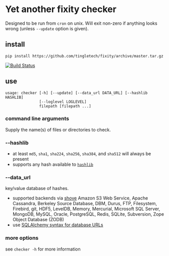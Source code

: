 # Yet another fixity checker

Designed to be run from `cron` on unix.  Will exit non-zero if anything
looks wrong (unless `--update` option is given).

## install
```
pip install https://github.com/tingletech/fixity/archive/master.tar.gz
```

[![Build Status](https://travis-ci.org/tingletech/fixity.svg)](https://travis-ci.org/tingletech/fixity)

## use

```
usage: checker [-h] [--update] [--data_url DATA_URL] [--hashlib HASHLIB]
               [--loglevel LOGLEVEL]
               filepath [filepath ...]
```

### command line arguments

Supply the name(s) of files or directories to check.

### --hashlib
 * at least `md5`, `sha1`, `sha224`, `sha256`, `sha384`, and `sha512` will always be present
 * supports any hash available to [`hashlib`](https://docs.python.org/2/library/hashlib.html#module-hashlib)

### --data_url

 key/value database of hashes. 

 * supported backends via [shove](https://pypi.python.org/pypi/shove)
 Amazon S3 Web Service, Apache Cassandra, Berkeley Source Database,
 DBM, Durus, FTP, Filesystem, Firebird, git, HDF5, LevelDB, Memory,
 Mercurial, Microsoft SQL Server, MongoDB, MySQL, Oracle, PostgreSQL,
 Redis, SQLite, Subversion, Zope Object Database (ZODB)
 * use [SQLAlchemy syntax for database URLs](http://docs.sqlalchemy.org/en/rel_0_9/core/engines.html)

### more options

see `checker -h` for more information
